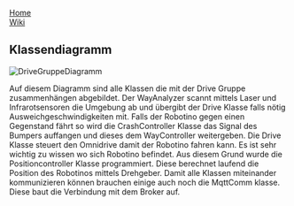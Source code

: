[Home](home)  
[Wiki](WikiSolidus)  

## Klassendiagramm

![DriveGruppeDiagramm](https://gitlab.com/solidus/hefei/uploads/6e452bec5bc250d679caab5d702edafe/DriveGruppeDiagramm.PNG)  

Auf diesem Diagramm sind alle Klassen die mit der Drive Gruppe zusammenhängen abgebildet. Der WayAnalyzer scannt mittels Laser und Infrarotsensoren die Umgebung ab und übergibt der Drive Klasse falls nötig Ausweichgeschwindigkeiten mit. Falls der Robotino gegen einen Gegenstand fährt so wird die CrashController Klasse das Signal des Bumpers auffangen und dieses dem WayController weitergeben. Die Drive Klasse steuert den Omnidrive damit der Robotino fahren kann. Es ist sehr wichtig zu wissen wo sich Robotino befindet. Aus diesem Grund wurde die Positioncontroller Klasse programmiert. Diese berechnet laufend die Position des Robotinos mittels Drehgeber. Damit alle Klassen miteinander kommunizieren können brauchen einige auch noch die MqttComm klasse. Diese baut die Verbindung mit dem Broker auf.
